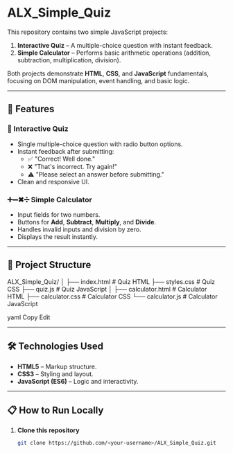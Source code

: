 # ALX_Simple_Quiz

This repository contains two simple JavaScript projects:  
1. **Interactive Quiz** – A multiple-choice question with instant feedback.  
2. **Simple Calculator** – Performs basic arithmetic operations (addition, subtraction, multiplication, division).

Both projects demonstrate **HTML**, **CSS**, and **JavaScript** fundamentals, focusing on DOM manipulation, event handling, and basic logic.

---

## 🚀 Features

### 📝 Interactive Quiz
- Single multiple-choice question with radio button options.
- Instant feedback after submitting:
  - ✅ "Correct! Well done."
  - ❌ "That's incorrect. Try again!"
  - ⚠ "Please select an answer before submitting."
- Clean and responsive UI.

### ➕➖✖➗ Simple Calculator
- Input fields for two numbers.
- Buttons for **Add**, **Subtract**, **Multiply**, and **Divide**.
- Handles invalid inputs and division by zero.
- Displays the result instantly.

---

## 📂 Project Structure

ALX_Simple_Quiz/
│
├── index.html # Quiz HTML
├── styles.css # Quiz CSS
├── quiz.js # Quiz JavaScript
│
├── calculator.html # Calculator HTML
├── calculator.css # Calculator CSS
└── calculator.js # Calculator JavaScript

yaml
Copy
Edit

---

## 🛠 Technologies Used

- **HTML5** – Markup structure.
- **CSS3** – Styling and layout.
- **JavaScript (ES6)** – Logic and interactivity.

---

## 📋 How to Run Locally

1. **Clone this repository**
   ```bash
   git clone https://github.com/<your-username>/ALX_Simple_Quiz.git